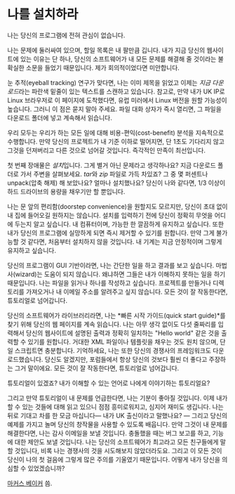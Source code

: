 # 나를 설치하라

나는 당신의 프로그램에 전혀 관심이 없습니다.

나는 문제에 둘러싸여 있으며, 할일 목록은 내 팔만큼 깁니다. 내가 지금 당신의 웹사이트에 있는 이유는 단 하나, 당신의 소프트웨어가 내 모든 문제를 해결해 줄 것이라는 불확실한 소문을 들었기 때문입니다. 제가 회의적이었다면 미안합니다.

눈 추적(eyeball tracking) 연구가 맞다면, 나는 이미 제목을 읽었고 이제는 *지금 다운로드*라는 파란색 밑줄이 있는 텍스트를 스캔하고 있습니다. 참고로, 만약 내가 UK IP로 Linux 브라우저로 이 페이지에 도착했다면, 유럽 미러에서 Linux 버전을 원할 가능성이 높습니다. 그러니 이 점은 묻지 말아 주세요. 파일 대화 상자가 즉시 열리면, 그 파일을 다운로드 폴더에 넣고 계속해서 읽습니다.

우리 모두는 우리가 하는 모든 일에 대해 비용-편익(cost-benefit) 분석을 지속적으로 수행합니다. 만약 당신의 프로젝트가 내 기준 이하로 떨어지면, 단 1초도 기다리지 않고 그것을 던져버리고 다른 것으로 넘어갈 것입니다. 즉각적인 만족이 최선입니다.

첫 번째 장애물은 *설치*입니다. 그게 별거 아닌 문제라고 생각하나요? 지금 다운로드 폴더로 가서 주변을 살펴보세요. *tar*와 *zip* 파일로 가득 차있죠? 그 중 몇 퍼센트나 unpack(압축 해제) 해 보았나요? 얼마나 설치했나요? 당신이 나와 같다면, 1/3 이상이 하드 드라이브의 용량을 채우기만 할 뿐입니다.

나는 문 앞의 편리함(doorstep convenience)을 원할지도 모르지만, 당신이 초대 없이 내 집에 들어오길 원하지는 않습니다. 설치를 입력하기 전에 당신이 정확히 무엇을 어디에 두는지 알고 싶습니다. 내 컴퓨터이며, 가능한 한 깔끔하게 유지하고 싶습니다. 또한 내가 당신의 프로그램에 실망하게 되면 즉시 제거할 수 있기를 원합니다. 만약 그게 불가능할 것 같다면, 처음부터 설치하지 않을 것입니다. 내 기계는 지금 안정적이며 그렇게 유지하고 싶습니다.

당신의 프로그램이 GUI 기반이라면, 나는 간단한 일을 하고 결과를 보고 싶습니다. 마법사(wizard)는 도움이 되지 않습니다. 왜냐하면 그들은 내가 이해하지 못하는 일을 하기 때문입니다. 나는 파일을 읽거나 하나를 작성하고 싶습니다. 프로젝트를 만들거나 디렉토리를 가져오거나 내 이메일 주소를 알려주고 싶지 않습니다. 모든 것이 잘 작동한다면, 튜토리얼로 넘어갑니다.

당신의 소프트웨어가 라이브러리라면, 나는 *빠른 시작 가이드(quick start guide)*를 찾기 위해 당신의 웹 페이지를 계속 읽습니다. 나는 아무 생각 없이도 다섯 줄짜리를 입력해서 당신의 웹사이트에 설명된 출력과 정확히 일치하는 "Hello world" 같은 것을 출력할 수 있기를 원합니다. 거대한 XML 파일이나 템플릿을 채우는 것도 원치 않으며, 단일 스크립트면 충분합니다. 기억하세요, 나는 또한 당신의 경쟁사의 프레임워크도 다운로드했습니다. 당신도 알겠지만, 포럼들에서 항상 당신의 것보다 훨씬 더 좋다고 주장하는 그거 말이에요. 모든 것이 잘 작동한다면, 튜토리얼로 넘어갑니다.

튜토리얼이 있겠죠? 내가 이해할 수 있는 언어로 나에게 이야기하는 튜토리얼요?

그리고 만약 튜토리얼이 내 문제를 언급한다면, 나는 기분이 좋아질 것입니다. 이제 내가 할 수 있는 것들에 대해 읽고 있으니 점점 흥미로워지고, 심지어 재미도 생깁니다. 나는 뒤로 기대고 차를 한 모금 마십니다— 내가 UK 출신이라고 말했나요? — 그리고 당신의 예제를 가지고 놀며 당신의 창작물을 사용할 수 있도록 배웁니다. 만약 그것이 내 문제를 해결한다면, 나는 감사 이메일을 보낼 것입니다. 충돌했을 때는 버그 보고를 하고, 기능에 대한 제안도 보낼 것입니다. 나는 당신의 소프트웨어가 최고라고 모든 친구들에게 말할 것입니다, 비록 나는 경쟁사의 것을 시도해보지 않았더라도요. 그리고 이 모든 것이 당신이 나의 첫 걸음에 그렇게 많은 주의를 기울였기 때문입니다.
어떻게 내가 당신을 의심할 수 있었겠습니까?

[마커스 베이커](http://programmer.97things.oreilly.com/wiki/index.php/Marcus_Baker) 씀.
